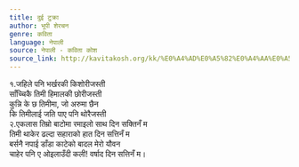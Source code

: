 ```yaml
---
title: दुई टुक्रा
author: भूपी शेरचन
genre: कविता
language: नेपाली
source: नेपाली - कविता कोश
source_link: http://kavitakosh.org/kk/%E0%A4%AD%E0%A5%82%E0%A4%AA%E0%A5%80_%E0%A4%B6%E0%A5%87%E0%A4%B0%E0%A4%9A%E0%A4%A8
---
```


१.जहिले पनि भर्खरकी किशोरीजस्ती  
साँच्चिकै तिमी हिमालकी छोरीजस्ती  
कुन्नि के छ तिमीमा, जो अरुमा छैन  
कि तिमीलाई जति पाए पनि थोरैजस्ती  
२.एकलास तिम्रो बाटोमा रमाइलो साथ दिन सक्तिनँ म  
तिमी थाकेर ढल्दा सहाराको हात दिन सत्तिनँ म  
बर्सनै नपाई डाँडा काटेको बादल मेरो यौवन  
चाहेर पनि ए ओइलाउँदी कली! वर्षाद दिन सत्तिनँ म।
